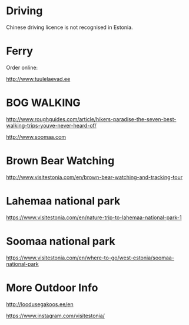 # Driving

Chinese driving licence is not recognised in Estonia.

# Ferry

Order online:

http://www.tuulelaevad.ee

# BOG WALKING

http://www.roughguides.com/article/hikers-paradise-the-seven-best-walking-trips-youve-never-heard-of/

http://www.soomaa.com

# Brown Bear Watching

http://www.visitestonia.com/en/brown-bear-watching-and-tracking-tour

# Lahemaa national park

https://www.visitestonia.com/en/nature-trip-to-lahemaa-national-park-1

# Soomaa national park

https://www.visitestonia.com/en/where-to-go/west-estonia/soomaa-national-park

# More Outdoor Info

http://loodusegakoos.ee/en

https://www.instagram.com/visitestonia/

